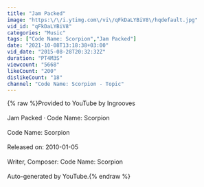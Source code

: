 ```yaml
---
title: "Jam Packed"
image: "https:\/\/i.ytimg.com\/vi\/qFkDaLYBiV8\/hqdefault.jpg"
vid_id: "qFkDaLYBiV8"
categories: "Music"
tags: ["Code Name: Scorpion","Jam Packed"]
date: "2021-10-08T13:18:38+03:00"
vid_date: "2015-08-28T20:32:32Z"
duration: "PT4M3S"
viewcount: "5668"
likeCount: "200"
dislikeCount: "18"
channel: "Code Name: Scorpion - Topic"
---
```

{% raw %}Provided to YouTube by Ingrooves<br /><br />Jam Packed · Code Name: Scorpion<br /><br />Code Name: Scorpion<br /><br />Released on: 2010-01-05<br /><br />Writer, Composer: Code Name: Scorpion<br /><br />Auto-generated by YouTube.{% endraw %}
